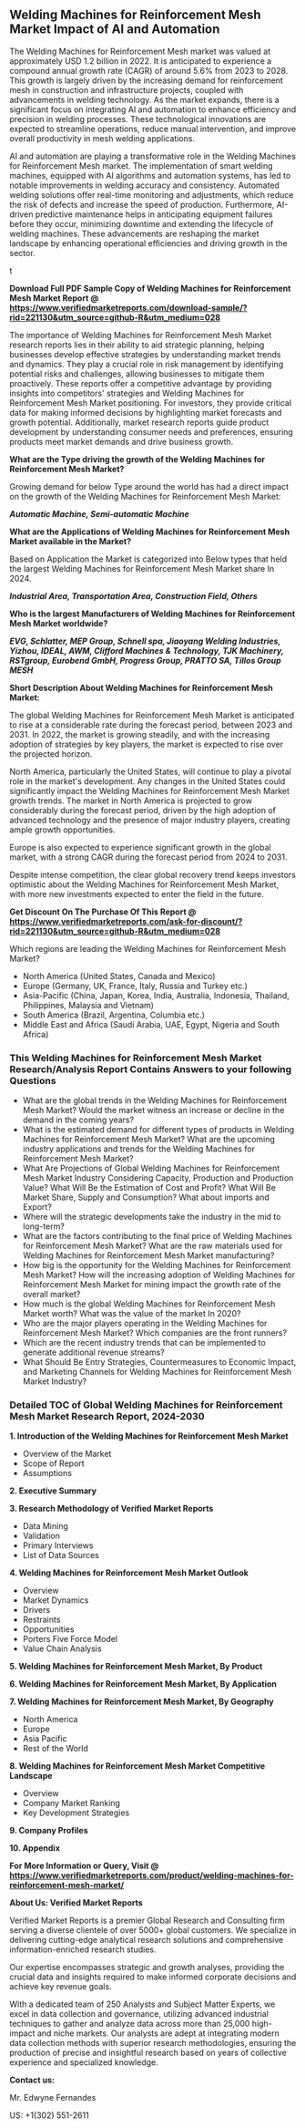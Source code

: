 <h2>Welding Machines for Reinforcement Mesh Market Impact of AI and Automation</h2><p>The Welding Machines for Reinforcement Mesh market was valued at approximately USD 1.2 billion in 2022. It is anticipated to experience a compound annual growth rate (CAGR) of around 5.6% from 2023 to 2028. This growth is largely driven by the increasing demand for reinforcement mesh in construction and infrastructure projects, coupled with advancements in welding technology. As the market expands, there is a significant focus on integrating AI and automation to enhance efficiency and precision in welding processes. These technological innovations are expected to streamline operations, reduce manual intervention, and improve overall productivity in mesh welding applications.</p><p>AI and automation are playing a transformative role in the Welding Machines for Reinforcement Mesh market. The implementation of smart welding machines, equipped with AI algorithms and automation systems, has led to notable improvements in welding accuracy and consistency. Automated welding solutions offer real-time monitoring and adjustments, which reduce the risk of defects and increase the speed of production. Furthermore, AI-driven predictive maintenance helps in anticipating equipment failures before they occur, minimizing downtime and extending the lifecycle of welding machines. These advancements are reshaping the market landscape by enhancing operational efficiencies and driving growth in the sector.</p>t</p><p id="" class=""><strong>Download Full PDF Sample Copy of Welding Machines for Reinforcement Mesh Market Report @ <a href="https://www.verifiedmarketreports.com/download-sample/?rid=221130&utm_source=github-R&utm_medium=028" target="_blank">https://www.verifiedmarketreports.com/download-sample/?rid=221130&utm_source=github-R&utm_medium=028</a></strong></p><p>The importance of&nbsp;Welding Machines for Reinforcement Mesh Market research reports lies in their ability to aid strategic planning, helping businesses develop effective strategies by understanding market trends and dynamics. They play a crucial role in risk management by identifying potential risks and challenges, allowing businesses to mitigate them proactively. These reports offer a competitive advantage by providing insights into competitors' strategies and Welding Machines for Reinforcement Mesh Market positioning. For investors, they provide critical data for making informed decisions by highlighting market forecasts and growth potential. Additionally, market research reports guide product development by understanding consumer needs and preferences, ensuring products meet market demands and drive business growth.</p><p><strong>What are the&nbsp;Type driving the growth of the Welding Machines for Reinforcement Mesh Market?</strong></p><p id="" class="">Growing demand for below Type around the world has had a direct impact on the growth of the Welding Machines for Reinforcement Mesh Market:</p><em><strong>Automatic Machine, Semi-automatic Machine</strong></em></p><strong>What are the&nbsp;Applications&nbsp;of Welding Machines for Reinforcement Mesh Market available in the Market?</strong></p><p id="" class="">Based on Application the Market is categorized into Below types that held the largest Welding Machines for Reinforcement Mesh Market share In 2024.</p><em><strong>Industrial Area, Transportation Area, Construction Field, Others</strong></em></p><strong>Who is the largest Manufacturers of Welding Machines for Reinforcement Mesh Market worldwide?</strong></p><p><em><strong>EVG, Schlatter, MEP Group, Schnell spa, Jiaoyang Welding Industries, Yizhou, IDEAL, AWM, Clifford Machines & Technology, TJK Machinery, RSTgroup, Eurobend GmbH, Progress Group, PRATTO SA, Tillos Group MESH</strong></em></p><p id="" class=""><strong>Short Description About Welding Machines for Reinforcement Mesh Market:</strong></p><p>The global Welding Machines for Reinforcement Mesh Market is anticipated to rise at a considerable rate during the forecast period, between 2023 and 2031. In 2022, the market is growing steadily, and with the increasing adoption of strategies by key players, the market is expected to rise over the projected horizon.</p><p>North America, particularly the United States, will continue to play a pivotal role in the market's development. Any changes in the United States could significantly impact the Welding Machines for Reinforcement Mesh Market growth trends. The market in North America is projected to grow considerably during the forecast period, driven by the high adoption of advanced technology and the presence of major industry players, creating ample growth opportunities.</p><p>Europe is also expected to experience significant growth in the global market, with a strong CAGR during the forecast period from 2024 to 2031.</p><p>Despite intense competition, the clear global recovery trend keeps investors optimistic about the Welding Machines for Reinforcement Mesh Market, with more new investments expected to enter the field in the future.</p><p id="" class=""><strong>Get Discount On The Purchase Of This Report @ <a href="https://www.verifiedmarketreports.com/ask-for-discount/?rid=221130&utm_source=github-R&utm_medium=028" target="_blank">https://www.verifiedmarketreports.com/ask-for-discount/?rid=221130&utm_source=github-R&utm_medium=028</a></strong></p>Which regions are leading the Welding Machines for Reinforcement Mesh Market?</p><ul><li>North America (United States, Canada and Mexico)</li><li>Europe (Germany, UK, France, Italy, Russia and Turkey etc.)</li><li>Asia-Pacific (China, Japan, Korea, India, Australia, Indonesia, Thailand, Philippines, Malaysia and Vietnam)</li><li>South America (Brazil, Argentina, Columbia etc.)</li><li>Middle East and Africa (Saudi Arabia, UAE, Egypt, Nigeria and South Africa)</li></ul><h3 id="" class="">This Welding Machines for Reinforcement Mesh Market Research/Analysis Report Contains Answers to your following Questions</h3><ul><li>What are the global trends in the Welding Machines for Reinforcement Mesh Market? Would the market witness an increase or decline in the demand in the coming years?</li><li>What is the estimated demand for different types of products in Welding Machines for Reinforcement Mesh Market? What are the upcoming industry applications and trends for the Welding Machines for Reinforcement Mesh Market?</li><li>What Are Projections of Global Welding Machines for Reinforcement Mesh Market Industry Considering Capacity, Production and Production Value? What Will Be the Estimation of Cost and Profit? What Will Be Market Share, Supply and Consumption? What about imports and Export?</li><li>Where will the strategic developments take the industry in the mid to long-term?</li><li>What are the factors contributing to the final price of Welding Machines for Reinforcement Mesh Market? What are the raw materials used for Welding Machines for Reinforcement Mesh Market manufacturing?</li><li>How big is the opportunity for the Welding Machines for Reinforcement Mesh Market? How will the increasing adoption of Welding Machines for Reinforcement Mesh Market for mining impact the growth rate of the overall market?</li><li>How much is the global Welding Machines for Reinforcement Mesh Market worth? What was the value of the market In 2020?</li><li>Who are the major players operating in the Welding Machines for Reinforcement Mesh Market? Which companies are the front runners?</li><li>Which are the recent industry trends that can be implemented to generate additional revenue streams?</li><li>What Should Be Entry Strategies, Countermeasures to Economic Impact, and Marketing Channels for Welding Machines for Reinforcement Mesh Market Industry?</li></ul><h3 id="" class="">Detailed TOC of Global Welding Machines for Reinforcement Mesh Market Research Report, 2024-2030</h3><p id="" class=""><strong>1. Introduction of the Welding Machines for Reinforcement Mesh Market</strong></p><ul><li>Overview of the Market</li><li>Scope of Report</li><li>Assumptions</li></ul><p id="" class=""><strong>2. Executive Summary</strong></p><p id="" class=""><strong>3. Research Methodology of Verified Market Reports</strong></p><ul><li>Data Mining</li><li>Validation</li><li>Primary Interviews</li><li>List of Data Sources</li></ul><p id="" class=""><strong>4. Welding Machines for Reinforcement Mesh Market Outlook</strong></p><ul><li>Overview</li><li>Market Dynamics</li><li>Drivers</li><li>Restraints</li><li>Opportunities</li><li>Porters Five Force Model</li><li>Value Chain Analysis</li></ul><p id="" class=""><strong>5. Welding Machines for Reinforcement Mesh Market, By Product</strong></p><p id="" class=""><strong>6. Welding Machines for Reinforcement Mesh Market, By Application</strong></p><p id="" class=""><strong>7. Welding Machines for Reinforcement Mesh Market, By Geography</strong></p><ul><li>North America</li><li>Europe</li><li>Asia Pacific</li><li>Rest of the World</li></ul><p id="" class=""><strong>8. Welding Machines for Reinforcement Mesh Market Competitive Landscape</strong></p><ul><li>Overview</li><li>Company Market Ranking</li><li>Key Development Strategies</li></ul><p id="" class=""><strong>9. Company Profiles</strong></p><p id="" class=""><strong>10. Appendix</strong></p><p id="" class=""><strong>For More Information or Query, Visit @ <a href="https://www.verifiedmarketreports.com/product/welding-machines-for-reinforcement-mesh-market/" target="_blank">https://www.verifiedmarketreports.com/product/welding-machines-for-reinforcement-mesh-market/</a></strong></p><p id="" class=""><strong>About Us: Verified Market Reports</strong></p><p id="" class="">Verified Market Reports is a premier Global Research and Consulting firm serving a diverse clientele of over 5000+ global customers. We specialize in delivering cutting-edge analytical research solutions and comprehensive information-enriched research studies.</p><p id="" class="">Our expertise encompasses strategic and growth analyses, providing the crucial data and insights required to make informed corporate decisions and achieve key revenue goals.</p><p id="" class="">With a dedicated team of 250 Analysts and Subject Matter Experts, we excel in data collection and governance, utilizing advanced industrial techniques to gather and analyze data across more than 25,000 high-impact and niche markets. Our analysts are adept at integrating modern data collection methods with superior research methodologies, ensuring the production of precise and insightful research based on years of collective experience and specialized knowledge.</p><p id="" class=""><strong>Contact us:</strong></p><p id="" class="">Mr. Edwyne Fernandes</p><p id="" class="">US: +1(302) 551-2611</p>